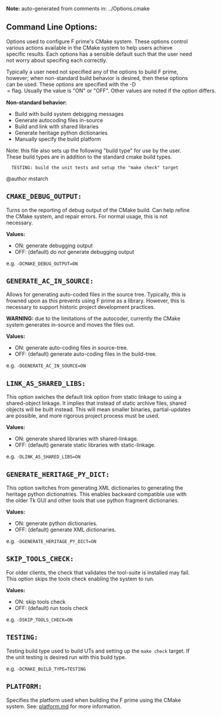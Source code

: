 **Note:** auto-generated from comments in: ../Options.cmake

## Command Line Options:

Options used to configure F prime's CMake system. These options control various actions available
in the CMake system to help users achieve specific results. Each options has a sensible default
such that the user need not worry about specifing each correctly.

Typically a user need not specified any of the options to build F prime, however; when
non-standard build behavior is desired, then these options can be used. These options are
specified with the -D<OPTION>=<VALUE> flag. Usually the value is "ON" or "OFF". Other values are
noted if the option differs.

**Non-standard behavior:**

- Build with build system debigging messages
- Generate autocoding files in-source
- Build and link with shared libraries
- Generate heritage python dictionaries
- Manually specify the build platform

Note: this file also sets up the following "build type" for use by the user. These build types
      are in addition to the standard cmake build types.

      TESTING: build the unit tests and setup the "make check" target

@author mstarch


## `CMAKE_DEBUG_OUTPUT:`

Turns on the reporting of debug output of the CMake build. Can help refine the CMake system,
and repair errors. For normal usage, this is not necessary.

**Values:**
- ON: generate debugging output
- OFF: (default) do *not* generate debugging output

e.g. `-DCMAKE_DEBUG_OUTPUT=ON`


## `GENERATE_AC_IN_SOURCE:`

Allows for generating auto-coded files in the source tree. Typically, this is frowned upon as
this prevents using F prime as a library. However, this is necessary to support historic
project development practices.

**WARNING:** due to the limitations of the autocoder, currently the CMake system generates
             in-source and moves the files out.

**Values:**
- ON: generate auto-coding files in source-tree.
- OFF: (default) generate auto-coding files in the build-tree.

e.g. `-DGENERATE_AC_IN_SOURCE=ON`


## `LINK_AS_SHARED_LIBS:`

This option swiches the default link option from static linkage to using a shared-object linkage.
It implies that instead of static archive files, shared objects will be built instead. This will
mean smaller binaries, partial-updates are possible, and more rigorous project process must be
used.

**Values:**
- ON: generate shared libraries with shared-linkage.
- OFF: (default) generate static libraries with static-linkage.

e.g. `-DLINK_AS_SHARED_LIBS=ON`


## `GENERATE_HERITAGE_PY_DICT:`

This option switches from generating XML dictionaries to generating the heritage python
dictionatries. This enables backward compatible use with the older Tk GUI and other tools that
use python fragment dictionaries.

**Values:**
- ON: generate python dictionaries.
- OFF: (default) generate XML dictionaries.

e.g. `-DGENERATE_HERITAGE_PY_DICT=ON`


## `SKIP_TOOLS_CHECK:`

For older clients, the check that validates the tool-suite is installed may fail. This option
skips the tools check enabling the system to run.

**Values:**
- ON: skip tools check
- OFF: (default) run tools check

e.g. `-DSKIP_TOOLS_CHECK=ON`


## `TESTING:`

Testing build type used to build UTs and setting up the `make check` target. If the unit testing
is desired run with this build type.

e.g. `-DCMAKE_BUILD_TYPE=TESTING`


## `PLATFORM:`

Specifies the platform used when building the F prime using the CMake system. See:
[platform.md](platform.md) for more information.


